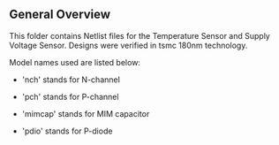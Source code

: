## General Overview

This folder contains Netlist files for the Temperature Sensor and Supply Voltage Sensor. Designs were verified in tsmc 180nm technology.

Model names used are listed below:

- 'nch' stands for N-channel

- 'pch' stands for P-channel

- 'mimcap' stands for MIM capacitor

- 'pdio' stands for P-diode

